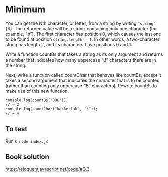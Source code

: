 # Minimum

You can get the Nth character, or letter, from a string by writing `"string"[N]`. The returned value will be a string containing only one character (for example, "b"). The first character has position 0, which causes the last one to be found at position `string.length - 1`. In other words, a two-character string has length 2, and its characters have positions 0 and 1.

Write a function countBs that takes a string as its only argument and returns a number that indicates how many uppercase “B” characters there are in the string.

Next, write a function called countChar that behaves like countBs, except it takes a second argument that indicates the character that is to be counted (rather than counting only uppercase “B” characters). Rewrite countBs to make use of this new function.

```
console.log(countBs("BBC"));
// → 2
console.log(countChar("kakkerlak", "k"));
// → 4
```


## To test

Run `$ node index.js`

## Book solution
[<https://eloquentjavascript.net/code/#3.3>](https://eloquentjavascript.net/code/#3.3)